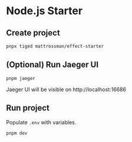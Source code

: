 # Node.js Starter

## Create project

```bash
pnpx tiged mattrossman/effect-starter
```

## (Optional) Run Jaeger UI

```
pnpm jaeger
```

Jaeger UI will be visible on http://localhost:16686

## Run project

Populate `.env` with variables.

```bash
pnpm dev
```
